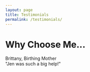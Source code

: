 ```yaml
---
layout: page
title: Testimonials
permalink: /testimonials/
---
```


# Why Choose Me...

Brittany, Birthing Mother  
"Jen was such a big help!"
